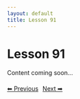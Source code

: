 ```yaml
---
layout: default
title: Lesson 91
---
```


# Lesson 91

Content coming soon...

<div style="margin-top: 20px;">
<a href="/docs/Intermediate/Lessons/lesson_90.md" style="margin-right: 10px;">⬅ Previous</a><a href="/docs/Intermediate/Lessons/lesson_92.md">Next ➡</a>
</div>
